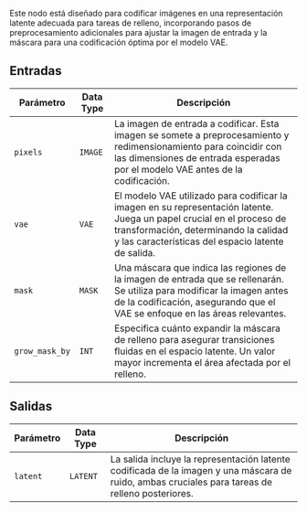 
Este nodo está diseñado para codificar imágenes en una representación latente adecuada para tareas de relleno, incorporando pasos de preprocesamiento adicionales para ajustar la imagen de entrada y la máscara para una codificación óptima por el modelo VAE.

## Entradas

| Parámetro      | Data Type | Descripción |
|----------------|-------------|-------------|
| `pixels`       | `IMAGE`     | La imagen de entrada a codificar. Esta imagen se somete a preprocesamiento y redimensionamiento para coincidir con las dimensiones de entrada esperadas por el modelo VAE antes de la codificación. |
| `vae`          | `VAE`       | El modelo VAE utilizado para codificar la imagen en su representación latente. Juega un papel crucial en el proceso de transformación, determinando la calidad y las características del espacio latente de salida. |
| `mask`         | `MASK`      | Una máscara que indica las regiones de la imagen de entrada que se rellenarán. Se utiliza para modificar la imagen antes de la codificación, asegurando que el VAE se enfoque en las áreas relevantes. |
| `grow_mask_by` | `INT`       | Especifica cuánto expandir la máscara de relleno para asegurar transiciones fluidas en el espacio latente. Un valor mayor incrementa el área afectada por el relleno. |

## Salidas

| Parámetro | Data Type | Descripción |
|-----------|-------------|-------------|
| `latent`  | `LATENT`    | La salida incluye la representación latente codificada de la imagen y una máscara de ruido, ambas cruciales para tareas de relleno posteriores. |
